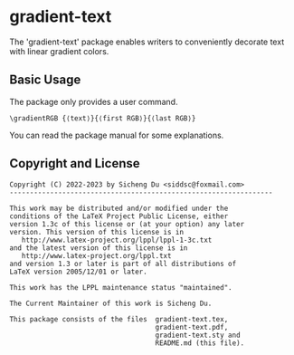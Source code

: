 gradient-text
=========

The 'gradient-text' package enables writers to conveniently decorate text with linear
gradient colors.

Basic Usage
-----------
The package only provides a user command.

    \gradientRGB {⟨text⟩}{⟨first RGB⟩}{⟨last RGB⟩}

You can read the package manual for some explanations.

Copyright and License
---------------------

    Copyright (C) 2022-2023 by Sicheng Du <siddsc@foxmail.com>
    -----------------------------------------------------------------

    This work may be distributed and/or modified under the
    conditions of the LaTeX Project Public License, either
    version 1.3c of this license or (at your option) any later
    version. This version of this license is in
       http://www.latex-project.org/lppl/lppl-1-3c.txt
    and the latest version of this license is in
       http://www.latex-project.org/lppl.txt
    and version 1.3 or later is part of all distributions of
    LaTeX version 2005/12/01 or later.

    This work has the LPPL maintenance status "maintained".

    The Current Maintainer of this work is Sicheng Du.

    This package consists of the files  gradient-text.tex,
                                        gradient-text.pdf,
                                        gradient-text.sty and
                                        README.md (this file).